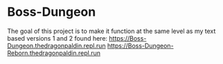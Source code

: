 # Boss-Dungeon
The goal of this project is to make it function at the same level as my text based versions 1 and 2 found here:
https://Boss-Dungeon.thedragonpaldin.repl.run
https://Boss-Dungeon-Reborn.thedragonpaldin.repl.run
